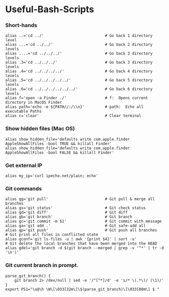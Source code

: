 # Useful-Bash-Scripts

### Short-hands

    alias ..='cd ../'                           # Go back 1 directory level
    alias ...='cd ../../'                       # Go back 2 directory levels
    alias ....='cd ../../../'                   # Go back 3 directory levels    
    alias .3='cd ../../../'                     # Go back 3 directory levels    
    alias .4='cd ../../../../'                  # Go back 4 directory levels
    alias .5='cd ../../../../../'               # Go back 5 directory levels
    alias .6='cd ../../../../../../'            # Go back 6 directory levels
    alias f='open -a Finder ./'                 # f:  Opens current directory in MacOS Finder
    alias path='echo -e ${PATH//:/\\n}'         # path:  Echo all executable Paths
    alias c='clear'                             # Clear terminal


### Show hidden files (Mac OS)
    alias show_hidden_file='defaults write com.apple.finder AppleShowAllFiles -bool TRUE && killall Finder'
    alias show_hidden_file='defaults write com.apple.finder AppleShowAllFiles -bool FALSE && killall Finder'


### Get external IP
    alias my_ip='curl ipecho.net/plain; echo'


### Git commands
    alias gg='git pull'                         # Git pull & merge all branches 
    alias gs='git status'                       # Git check status
    alias gd='git diff'                         # Git diff
    alias gb='git branch'                       # Git branch
    alias gc='git commit -m $1'                 # Git commit with message
    alias ga='git add .'                        # Git safe-add all
    alias gp='git push'                         # Git push all branches
    # Git print all files in conflicted state
    alias gconf='git ls-files -u | awk '{print $4}' | sort -u'
    # Git delete the local branches that have been merged into the HEAD
    alias gdel='git branch -d $(git branch --merged | grep -v '^*' | tr -d '\n')'


### Git current branch in prompt.
    parse_git_branch() {
        git branch 2> /dev/null | sed -e '/^[^*]/d' -e 's/* \(.*\)/ (\1)/'
    }
    export PS1="\u@\h \W\[\033[32m\]\$(parse_git_branch)\[\033[00m\] $ "

